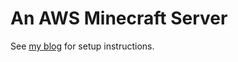 # An AWS Minecraft Server

See [my blog](https://bergsans.github.io/essays/2021-08-28-an-aws-minecraft-server-and-when-cloud-computing-shines/) for setup instructions.
